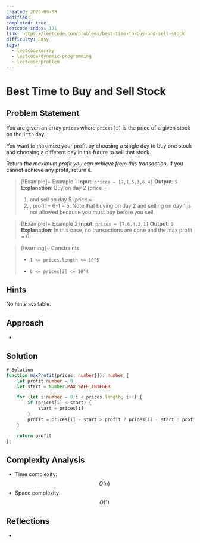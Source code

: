 ```yaml
---
created: 2025-09-08
modified:
completed: true
leetcode-index: 121
link: https://leetcode.com/problems/best-time-to-buy-and-sell-stock
difficulty: Easy
tags:
  - leetcode/array
  - leetcode/dynamic-programming
  - leetcode/problem
---
```

# Best Time to Buy and Sell Stock

## Problem Statement
You are given an array `prices` where `prices[i]` is the price of a given stock on the `i^th` day.

You want to maximize your profit by choosing a single day to buy one stock and choosing a different day in the future to sell that stock.

Return *the maximum profit you can achieve from this transaction*. If you cannot achieve any profit, return `0`.

 

>[!Example]+ Example 1
>**Input**: `prices = [7,1,5,3,6,4]`
>**Output**: `5`
>**Explanation**:
>Buy on day 2 (price = 
> 1) and sell on day 5 (price = 
> 6) , profit = 6-1 = 5. Note that buying on day 2 and selling on day 1 is not allowed because you must buy before you sell. 

>[!Example]+ Example 2
>**Input**: `prices = [7,6,4,3,1]`
>**Output**: `0`
>**Explanation**:
>In this case, no transactions are done and the max profit = 0. 

>[!warning]+ Constraints
>- `1 <= prices.length <= 10^5`
>
>- `0 <= prices[i] <= 10^4`
## Hints
No hints available.
## Approach

- 
## Solution

```ts
# Solution
function maxProfit(prices: number[]): number {
    let profit:number = 0
    let start = Number.MAX_SAFE_INTEGER

    for (let i:number = 0;i < prices.length; i++) {
        if (prices[i] < start) {
            start = prices[i]
        }
        profit = prices[i] - start > profit ? prices[i] - start : profit
    }

    return profit
};
```

## Complexity Analysis

- Time complexity: $$O(n)$$
- Space complexity: $$O(1)$$

## Reflections
- 